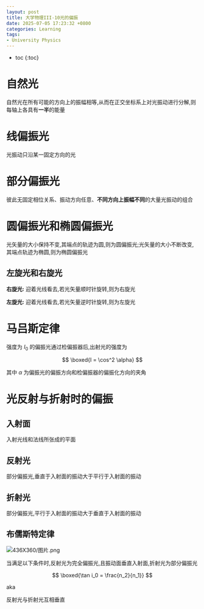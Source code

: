 ```yaml
---
layout: post
title: 大学物理III-10光的偏振
date: 2025-07-05 17:23:32 +0800
categories: Learning
tags:
- University Physics
---
```

* toc
{:toc}

# 自然光

自然光在所有可能的方向上的振幅相等,从而在正交坐标系上对光振动进行分解,则每轴上各具有**一半**的能量

# 线偏振光

光振动只沿某一固定方向的光

# 部分偏振光

彼此无固定相位关系、振动方向任意、**不同方向上振幅不同**的大量光振动的组合

# 圆偏振光和椭圆偏振光

光矢量的大小保持不变,其端点的轨迹为圆,则为圆偏振光;光矢量的大小不断改变,其端点轨迹为椭圆,则为椭圆偏振光

## 左旋光和右旋光

**右旋光:** 迎着光线看去,若光矢量顺时针旋转,则为右旋光

**左旋光:** 迎着光线看去,若光矢量逆时针旋转,则为左旋光

# 马吕斯定律

强度为 $I_0$ 的偏振光通过检偏振器后,出射光的强度为

$$ \boxed{I = \cos^2 \alpha} $$

其中 $\alpha$ 为偏振光的偏振方向和检偏振器的偏振化方向的夹角

# 光反射与折射时的偏振

## 入射面

入射光线和法线所张成的平面

## 反射光

部分偏振光,垂直于入射面的振动大于平行于入射面的振动

## 折射光

部分偏振光,平行于入射面的振动大于垂直于入射面的振动

## 布儒斯特定律

![436X360/图片.png](https://tc.z.wiki/autoupload/f/A-chnBwrTgyZaHnuAYTg21SKr6EMyGO2E_5Ofqkb6Muyl5f0KlZfm6UsKj-HyTuv/20250705/6Yho/436X360/%E5%9B%BE%E7%89%87.png)

当满足以下条件时,反射光为完全偏振光,且振动面垂直入射面,折射光为部分偏振光

$$ \boxed{\tan i_0 = \frac{n_2}{n_1}} $$

aka

反射光与折射光互相垂直